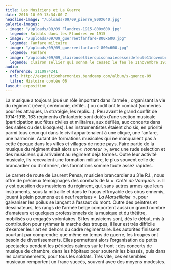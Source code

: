 ```yaml
---
title: Les Musiciens et La Guerre
date: 2016-10-09 13:34:00 Z
headline-image: "/uploads/09/09_pierre_800X640.jpg"
galerie-images:
- image: "/uploads/09/09_Flandres-1915-800x600.jpg"
  legende: Soldats dans les Flandres en 1915
- image: "/uploads/09/09_guerreetfanfare-800x600.jpg"
  legende: Fanfare miltaire
- image: "/uploads/09/09_guerreetfanfare2-800x600.jpg"
  legende: Fanfare
- image: "/uploads/09/09_claironsellierquisonnalecessezdefeule11novembre1918-800x600.jpg"
  legende: Clairon sellier qui sonna le cessez le feu le 11novembre 1918
audio:
- reference: 2110974241
  url: http://expositionharmonies.bandcamp.com/album/s-quence-09
  titre: Histoire contée 06
layout: exposition
---
```


La musique a toujours joué un rôle important dans l’armée ; organisant la vie du régiment (réveil, cérémonie, défilé…) ou codifiant le combat (sonneries pour les attaques, la stratégie, les replis…). Peu avant le grand conflit de 1914-1918, 163 régiments d’infanterie sont dotés d’une section musicale (participation aux fêtes civiles et militaires, aux défilés, aux concerts dans des salles ou des kiosques). Les instrumentistes étaient choisis, en priorité parmi tous ceux qui dans le civil appartenaient à une clique, une fanfare, une harmonie. Autant de formations musicales qui ne manquaient pas à cette époque dans les villes et villages de notre pays. Faire partie de la musique du régiment était alors un «  *honneur*  », avec une rude selection et des musiciens qui arrivaient au régiment déjà formés. Outre leur activité musicale, ils recevaient une formation militaire, le plus souvent celle de brancardier ou d’infirmier, des formations somme toute assez rapides.

Le carnet de route de Laurent Pensa, musicien brancardier au 31e R.I., nous offre de précieux témoignages des combats de la «  *Crête de Vauquois*  ». Il y est question des musiciens du régiment, qui, sans autres armes que leurs instruments, sous la mitraille et dans le fracas effroyable des obus ennemis, jouent à plein poumons et à neuf reprises «  *La Marseillaise*  », pour galvaniser les poilus se lançant à l’assaut du mont. Outre des peintres et dessinateurs, les rangs de l’armée belge comportent aussi un grand nombre d’amateurs et quelques professionnels de la musique et du théâtre, mobilisés ou engagés volontaires. Si les musiciens sont, dès le début, mis à contribution pour rythmer la marche des troupes, il leur est très difficile d’exercer leur art en dehors du cadre régimentaire. Les autorités finissent pourtant par comprendre que même en temps de guerre, les troupes ont besoin de divertissements. Elles permettent alors l’organisation de petits spectacles pendant les périodes calmes sur le front : des concerts de musique de chambre, dans les hôpitaux pour soutenir les blessés, puis dans les cantonnements, pour tous les soldats. Très vite, ces ensembles musicaux remportent un franc succès, souvent avec des moyens modestes.
